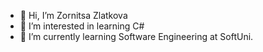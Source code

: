 - 👋 Hi, I’m Zornitsa Zlatkova 
- 👀 I’m interested in learning C#
- 🌱 I’m currently learning Software Engineering at SoftUni.

<!---
Zornitsa728/Zornitsa728 is a ✨ special ✨ repository because its `README.md` (this file) appears on your GitHub profile.
You can click the Preview link to take a look at your changes.
--->
